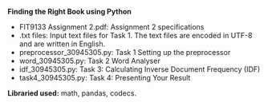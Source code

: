 **Finding the Right Book using Python**

- FIT9133 Assignment 2.pdf: Assignment 2 specifications
- .txt files: Input text files for Task 1. The text files are encoded in UTF-8 and are written in English. 
- preprocessor_30945305.py: Task 1 Setting up the preprocessor 
- word_30945305.py: Task 2 Word Analyser
- idf_30945305.py: Task 3: Calculating Inverse Document Frequency (IDF)
- task4_30945305.py: Task 4: Presenting Your Result

**Libraried used:** math, pandas, codecs. 
